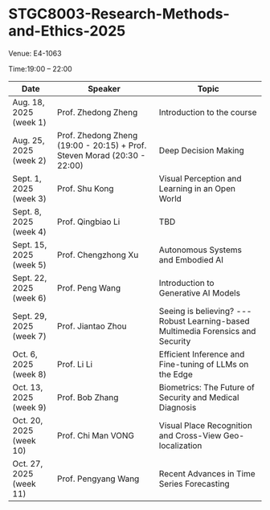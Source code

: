 # STGC8003-Research-Methods-and-Ethics-2025

Venue: E4-1063  

Time:19:00 – 22:00

| Date                     | Speaker              | Topic                                                  |
|--------------------------|----------------------|--------------------------------------------------------|
| Aug. 18, 2025 (week 1)   | Prof. Zhedong Zheng  | Introduction to the course                             |
| Aug. 25, 2025 (week 2)   | Prof. Zhedong Zheng (19:00 - 20:15) + Prof. Steven Morad (20:30 - 22:00)  | Deep Decision Making                                   |
| Sept. 1, 2025 (week 3)   | Prof. Shu Kong       | Visual Perception and Learning in an Open World        |
| Sept. 8, 2025 (week 4)   | Prof. Qingbiao Li    | TBD                                                    |
| Sept. 15, 2025 (week 5)  | Prof. Chengzhong Xu  | Autonomous Systems and Embodied AI                                                    |
| Sept. 22, 2025 (week 6)  | Prof. Peng Wang      | Introduction to Generative AI Models                                                    |
| Sept. 29, 2025 (week 7)  | Prof. Jiantao Zhou   | Seeing is believing? --- Robust Learning-based Multimedia Forensics and Security |
| Oct. 6, 2025 (week 8)    | Prof. Li Li          | Efficient Inference and Fine-tuning of LLMs on the Edge                                                   |
| Oct. 13, 2025 (week 9)   | Prof. Bob Zhang      | Biometrics: The Future of Security and Medical Diagnosis                                                    |
| Oct. 20, 2025 (week 10)  | Prof. Chi Man VONG   | Visual Place Recognition and Cross-View Geo-localization |
| Oct. 27, 2025 (week 11)  | Prof. Pengyang Wang  | Recent Advances in Time Series Forecasting         |
